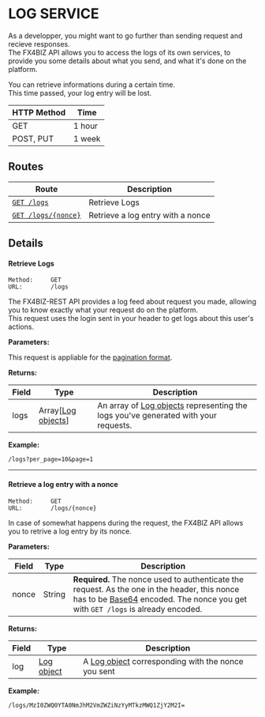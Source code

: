 # LOG SERVICE #

As a developper, you might want to go further than sending request and recieve responses.  
The FX4BIZ API allows you to access the logs of its own services, to provide you some details about what you send, and what it's done on the platform.

You can retrieve informations during a certain time.  
This time passed, your log entry will be lost.

| HTTP Method | Time |
|-------------|------|
| GET | 1 hour |
| POST, PUT | 1 week |

## Routes ##

| Route | Description |
|-------|-------------|
| [`GET /logs`](#get_logs) | Retrieve Logs |
| [`GET /logs/{nonce}`](#get_log) | Retrieve a log entry with a nonce |

## Details ##

#### <a id="get_logs"></a> Retrieve Logs ####
```
Method: 	GET
URL: 		/logs
```
The FX4BIZ-REST API provides a log feed about request you made, allowing you to know exactly what your request do on the platform.  
This request uses the login sent in your header to get logs about this user's actions.

**Parameters:**

This request is appliable for the [pagination format](../conventions/formatingConventions.md#pagination).

**Returns:**

| Field | Type | Description |
|-------|------|-------------|
| logs | Array[[Log objects](../objects/objects.md#log_object)] | An array of [Log objects](../objects/objects.md#log_object) representing the logs you've generated with your requests. |

**Example:**
```
/logs?per_page=10&page=1
```

<hr />

#### <a id="get_log"></a> Retrieve a log entry with a nonce ####

```
Method: 	GET
URL: 		/logs/{nonce}
```
In case of somewhat happens during the request, the FX4BIZ API allows you to retrive a log entry by its nonce.  

**Parameters:**

| Field | Type | Description |
|-------|------|-------------|
| nonce | String | **Required.** The nonce used to authenticate the request. As the one in the header, this nonce has to be [Base64](http://fr.wikipedia.org/wiki/Base64) encoded. The nonce you get with `GET /logs` is already encoded. |

**Returns:**

| Field | Type | Description |
|-------|------|-------------|
| log | [Log object](../objects/objects.md#log_object) | A [Log object](../objects/objects.md#log_object) corresponding with the nonce you sent |

**Example:**
```
/logs/MzI0ZWQ0YTA0NmJhM2VmZWZiNzYyMTkzMWQ1ZjY2M2I=
```
